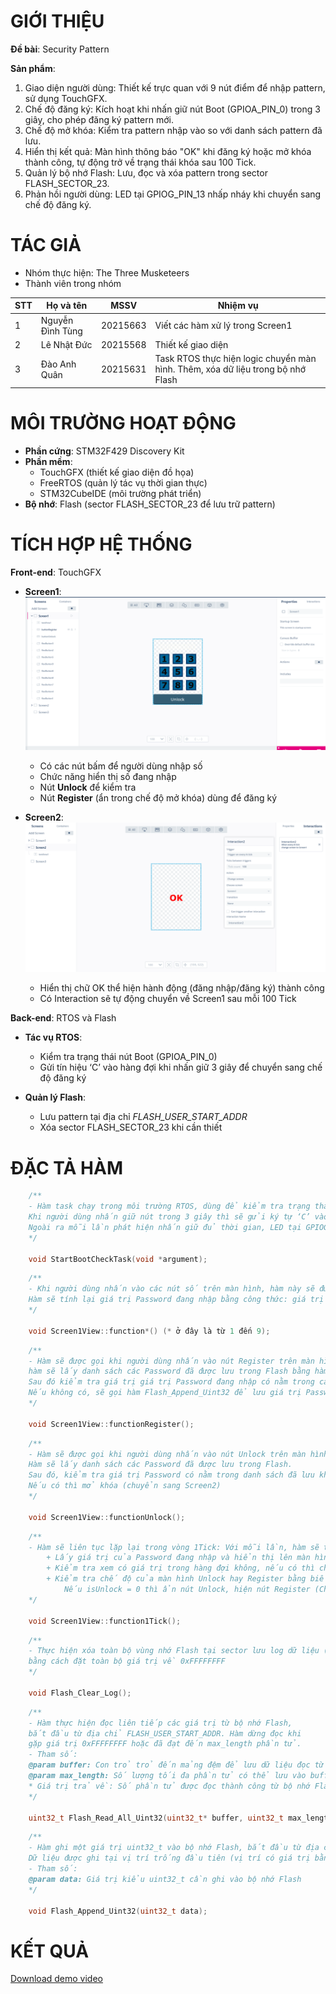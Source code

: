 # GIỚI THIỆU
**Đề bài**:    Security Pattern

**Sản phẩm**: 
1.    Giao diện người dùng: Thiết kế trực quan với 9 nút điểm để nhập pattern, sử dụng TouchGFX.
2.    Chế độ đăng ký: Kích hoạt khi nhấn giữ nút Boot (GPIOA_PIN_0) trong 3 giây, cho phép đăng ký pattern mới.
3.    Chế độ mở khóa: Kiểm tra pattern nhập vào so với danh sách pattern đã lưu.
4.    Hiển thị kết quả: Màn hình thông báo "OK" khi đăng ký hoặc mở khóa thành công, tự động trở về trạng thái khóa sau 100 Tick.
5.    Quản lý bộ nhớ Flash: Lưu, đọc và xóa pattern trong sector FLASH_SECTOR_23.
6.    Phản hồi người dùng: LED tại GPIOG_PIN_13 nhấp nháy khi chuyển sang chế độ đăng ký.

# TÁC GIẢ
-    Nhóm thực hiện: The Three Musketeers
-    Thành viên trong nhóm 

| STT | Họ và tên | MSSV | Nhiệm vụ |
|-----|-----------|------|----------|
| 1   | Nguyễn Đình Tùng | 20215663 | Viết các hàm xử lý trong Screen1 |
| 2   | Lê Nhật Đức | 20215568 | Thiết kế giao diện |
| 3   | Đào Anh Quân | 20215631 | Task RTOS thực hiện logic chuyển màn hình. Thêm, xóa dữ liệu trong bộ nhớ Flash |

# MÔI TRƯỜNG HOẠT ĐỘNG
- **Phần cứng**: STM32F429 Discovery Kit
- **Phần mềm**:
    + TouchGFX (thiết kế giao diện đồ họa)
    + FreeRTOS (quản lý tác vụ thời gian thực)
    + STM32CubeIDE (môi trường phát triển)
- **Bộ nhớ**: Flash (sector FLASH_SECTOR_23 để lưu trữ pattern)

# TÍCH HỢP HỆ THỐNG
**Front-end**: TouchGFX
- **Screen1**:
    ![Screen1](https://github.com/Lenhatduc/BT070625/blob/main/Screen1.png)
    + Có các nút bấm để người dùng nhập số 
    + Chức năng hiển thị số đang nhập 
    + Nút **Unlock** để kiểm tra  
    + Nút **Register** (ẩn trong chế độ mở khóa) dùng để đăng ký  

- **Screen2**:
    ![Screen2](https://github.com/Lenhatduc/BT070625/blob/main/Screen2.png)
    + Hiển thị chữ OK thể hiện hành động (đăng nhập/đăng ký) thành công 
    + Có Interaction sẽ tự động chuyển về Screen1 sau mỗi 100 Tick

 **Back-end**: RTOS và Flash
- **Tác vụ RTOS**:
    + Kiểm tra trạng thái nút Boot (GPIOA_PIN_0) 
    + Gửi tín hiệu ‘C’ vào hàng đợi khi nhấn giữ 3 giây để chuyển sang chế độ đăng ký 

- **Quản lý Flash**:
    + Lưu pattern tại địa chỉ *FLASH_USER_START_ADDR*
    + Xóa sector FLASH_SECTOR_23 khi cần thiết 

# ĐẶC TẢ HÀM
```c
    /** 
    - Hàm task chạy trong môi trường RTOS, dùng để kiểm tra trạng thái nút nhấn tại chân GPIOA_PIN_0.
    Khi người dùng nhấn giữ nút trong 3 giây thì sẽ gửi ký tự ‘C’ vào hàng đợi, là tín hiệu để sang màn hình đăng ký.
    Ngoài ra mỗi lần phát hiện nhấn giữ đủ thời gian, LED tại GPIOG_PIN_13 sẽ nhấp nháy để phản hồi. 
    */ 

    void StartBootCheckTask(void *argument);
```

```c
    /** 
    - Khi người dùng nhấn vào các nút số trên màn hình, hàm này sẽ được gọi tương ứng.
    Hàm sẽ tính lại giá trị Password đang nhập bằng công thức: giá trị mới = giá trị cũ * 10 + i ; 
    */ 

    void Screen1View::function*() (* ở đây là từ 1 đến 9); 
```

```c
    /** 
    - Hàm sẽ được gọi khi người dùng nhấn vào nút Register trên màn hình,
    hàm sẽ lấy danh sách các Password đã được lưu trong Flash bằng hàm : Flash_Read_All_Uint32.
    Sau đó kiểm tra giá trị giá trị Password đang nhập có nằm trong các giá trị đã lưu không.
    Nếu không có, sẽ gọi hàm Flash_Append_Uint32 để lưu giá trị Password đăng ký và chuyển sang Screen2 
    */ 

    void Screen1View::functionRegister(); 
```

```c
    /** 
    - Hàm sẽ được gọi khi người dùng nhấn vào nút Unlock trên màn hình.
    Hàm sẽ lấy danh sách các Password đã được lưu trong Flash.
    Sau đó, kiểm tra giá trị Password có nằm trong danh sách đã lưu không.
    Nếu có thì mở khóa (chuyển sang Screen2)
    */ 

    void Screen1View::functionUnlock();
```

```c
    /** 
    - Hàm sẽ liên tục lặp lại trong vòng 1Tick: Với mỗi lần, hàm sẽ thực hiện các công việc: 
        + Lấy giá trị của Password đang nhập và hiển thị lên màn hình. 
        + Kiểm tra xem có giá trị trong hàng đợi không, nếu có thì chuyển màn hình sang chế độ Register 
        + Kiểm tra chế độ của màn hình Unlock hay Register bằng biến toàn cục isUnlock. 
            Nếu isUnlock = 0 thì ẩn nút Unlock, hiện nút Register (Chế độ Register) và ngược lại. 
    */ 

    void Screen1View::function1Tick();
```

```c
    /** 
    - Thực hiện xóa toàn bộ vùng nhớ Flash tại sector lưu log dữ liệu (FLASH_SECTOR_23),
    bằng cách đặt toàn bộ giá trị về 0xFFFFFFFF 
    */ 

    void Flash_Clear_Log(); 
```

```c
    /** 
    - Hàm thực hiện đọc liên tiếp các giá trị từ bộ nhớ Flash,
    bắt đầu từ địa chỉ FLASH_USER_START_ADDR. Hàm dừng đọc khi
    gặp giá trị 0xFFFFFFFF hoặc đã đạt đến max_length phần tử. 
    - Tham số: 
    @param buffer: Con trỏ trỏ đến mảng đệm để lưu dữ liệu đọc từ Flash 
    @param max_length: Số lượng tối đa phần tử có thể lưu vào buffer 
    * Giá trị trả về: Số phần tử được đọc thành công từ bộ nhớ Flash 
    */ 

    uint32_t Flash_Read_All_Uint32(uint32_t* buffer, uint32_t max_length); 
```

```c
    /** 
    - Hàm ghi một giá trị uint32_t vào bộ nhớ Flash, bắt đầu từ địa chỉ FLASH_USER_START_ADDR.
    Dữ liệu được ghi tại vị trí trống đầu tiên (vị trí có giá trị bằng 0xFFFFFFFF. 
    - Tham số: 
    @param data: Giá trị kiểu uint32_t cần ghi vào bộ nhớ Flash 
    */ 

    void Flash_Append_Uint32(uint32_t data); 
```

# KẾT QUẢ
[Download demo video](./demoNhung.mp4)
